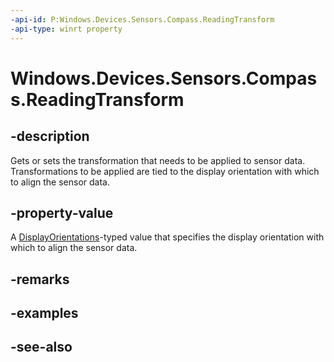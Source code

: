 ----api-id: P:Windows.Devices.Sensors.Compass.ReadingTransform
-api-type: winrt property
---<!-- Property syntaxpublic Windows.Graphics.Display.DisplayOrientations ReadingTransform { get;  set; }--># Windows.Devices.Sensors.Compass.ReadingTransform## -descriptionGets or sets the transformation that needs to be applied to sensor data. Transformations to be applied are tied to the display orientation with which to align the sensor data.## -property-valueA [DisplayOrientations](../windows.graphics.display/displayorientations.md)-typed value that specifies the display orientation with which to align the sensor data.## -remarks## -examples## -see-also